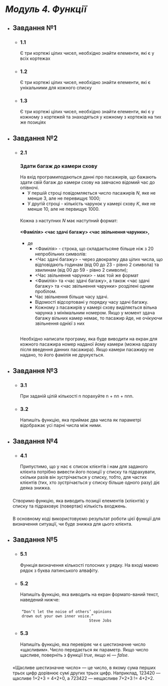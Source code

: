 # _Модуль 4. Функції_

- ## __Завдання №1__
  - ### __1.1__
    Є три кортежі цілих чисел, необхідно знайти елементи, які є у всіх кортежах
  
  - ### __1.2__
    Є три кортежі цілих чисел, необхідно знайти елементи, які є унікальними для кожного списку

  - ### __1.3__
    Є три кортежі цілих чисел, необхідно знайти елементи, які є у кожному з кортежей та знаходяться у кожному з кортежів на тих же позиціях

- ## __Завдання №2__
  - ### __2.1__
    ### Здати багаж до камери схову
    На вхід програмиподаються данні про пасажирів, що бажають здати свій багаж до камери схову на завчасно
    відомий час до опівночі. 
    - У першій строці повідомляється число пасажирів *N*, яке не менше 3, але не перевищує 1000;
    - У другій строці - кількість чарунок у камері схову *К*, яке не менше 10, але не первищує 1000.
    #### 
    Кожна з наступних *N* має наступний  формат:
    #### <Фамілія> <час здачі багажу> <час звільнення чарунки>,
    - де
      - <Фамілія> - строка, що складаєтьсяне більше ніж з 20 непробільних символів:
      - <Час здачі багажу> - через двокрапку два цілих числа, що відповідають годинам (від 00 до 23 - рівно 2 символа) та хвилинам (від 00 до 59 - рівно 2 символи);
      - <Час звільнення чарунки> - має той же формат
      - <Фамілія> та <час здачі багажу>, а також <час здачі багажу> та <час звільнення чарунки> розділені одним пробілом.
      - Час звільнення більше часу здачі.
      - Відомості відсортовані у порядку часу здачі багажу.
      - Кожному з пасажирів у камері схову виділяється вільна чарунка з мінімальним номером.
Якщо у момент здача багажу вільних камер немає, то пасажир йде, не очікуючи звільнення однієї з них
    ######
    Необхідно написати програму, яка буде виводити на екран для кожного пасажира номер наданої йому камери (можна
одразу після введення данних пасажира). Якщо камери пасажиру не надано, то його фамілія не друкується. 

- ## __Завдання №3__
  - ### __3.1__
    При заданій цілій кількості n порахуйте n + nn + nnn.
  - ### __3.2__
    Напишіть функцію, яка приймає два числа як параметрі відображає усі парні числа між ними.

- ## __Завдання №4__
  - ### __4.1__
    Припустимо, що у нас є список клієнтів і нам для
    заданого клієнта потрібно вивести його позиції у списку
    та підрахувати, скільки разів він зустрічається у списку,
    тобто, для частих клієнтів (тих, хто зустрічається у списку
    більше одного разу) діє деяка знижка.
  ##### 
     Створимо функцію, яка виводить позиції елементів
     (клієнтів) у списку та підраховує (повертає) кількість
     входжень.
  ##### 
    В основному коді використовуємо результат роботи
    цієї функції для визначення ситуації, чи буде знижка для
    цього клієнта.

- ## __Завдання №5__
  - ### __5.1__
    Функція визначення кількості голосних у рядку.
    На вході маємо рядок з буква латинського алвафіту.
  - ### __5.2__
    Напишіть функцію, яка виводить на екран формато-ваний текст, наведений нижче:
  #####
          “Don’t let the noise of others’ opinions
          drown out your own inner voice.”
                                        Steve Jobs
  - ### __5.3__
    Напишіть функцію, яка перевіряє чи є шестизначне
    число «щасливим». Число передається як параметр.
    Якщо число щасливе, поверніть з функції _true_, якщо
    ні — _false_.
  ##### 
     «Щасливе шестизначне число» — це число, в якому
     сума перших трьох цифр дорівнює сумі других трьох
     цифр. Наприклад, 123420 — щасливе 1+2+3 = 4+2+0, а
     723422 — нещасливе 7+2+3 != 4+2+2.